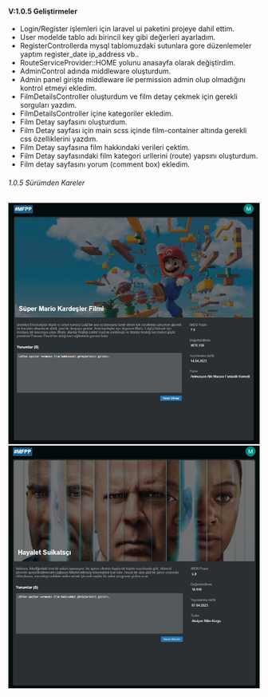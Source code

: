 #### V:1.0.5 Geliştirmeler
- Login/Register işlemleri için laravel ui paketini projeye dahil ettim.
- User modelde tablo adı birincil key gibi değerleri ayarladım.
- RegisterControllerda mysql tablomuzdaki sutunlara gore düzenlemeler yaptım register_date ip_address vb..     
- RouteServiceProvider::HOME yolunu anasayfa olarak değiştirdim.
- AdminControl adında middleware oluşturdum.
- Admin panel girişte middleware ile permission admin olup olmadığını kontrol etmeyi ekledim.
- FilmDetailsController oluşturdum ve film detay çekmek için gerekli sorguları yazdım.
- FilmDetailsController içine kategoriler ekledim.
- Film Detay sayfasını oluşturdum.
- Film Detay sayfası için main scss içinde film-container altında gerekli css özelliklerini yazdım.
- Film Detay sayfasına film hakkındaki verileri çektim.
- Film Detay sayfasındaki film kategori urllerini (route) yapsını oluşturdum.
- Film detay sayfasını yorum (comment box) ekledim.


###### 1.0.5 Sürümden Kareler

![Film-detay-1](./images/1.0.5/film-detay-1.PNG)
![Film-detay-2](./images/1.0.5/film-detay-2.PNG)